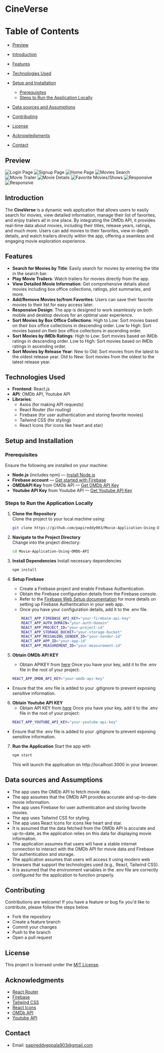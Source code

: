 # CineVerse

# Table of Contents
- [Preview](#preview)
- [Introduction](#introduction)
- [Features](#features)
- [Technologies Used](#technologies-used)
- [Setup and Installation](#setup-and-installation)
  - [Prerequisites](#prerequisites)
  - [Steps to Run the Application Locally](#steps-to-run-the-application-locally)

- [Data sources and Assumptions](#sources-and-assumptions)
- [Contributing](#contributing)
- [License](#license)  
- [Acknowledgments](#acknowledgments)
- [Contact](#contact)

## Preview
![Login Page](image.png)
![Signup Page](image-1.png)
![Home Page](image-2.png)
![Movies Search](image-8.png)
![Movie Trailer](image-9.png)
![Movie Details](image-4.png)
![Favorite Movies/Shows](image-5.png)
![Responsive](image-6.png)
![Responsive](image-7.png)



## Introduction

The **CineVerse** is a dynamic web application that allows users to easily search for movies, view detailed information, manage their list of favorites, and enjoy trailers all in one place. By integrating the OMDb API, it provides real-time data about movies, including their titles, release years, ratings, and much more. Users can add movies to their favorites, view in-depth details, and watch trailers directly within the app, offering a seamless and engaging movie exploration experience.

## Features

- **Search for Movies by Title**: Easily search for movies by entering the title in the search bar.
- **Play Movie Trailers**: Watch trailers for movies directly from the app.
- **View Detailed Movie Information**: Get comprehensive details about movies including box office collections, ratings, plot summaries, and more.
- **Add/Remove Movies to/from Favorites**: Users can save their favorite movies to their list for easy access later.
- **Responsive Design**: The app is designed to work seamlessly on both mobile and desktop devices for an optimal user experience.
- **Sort Movies by Box Office Collections**:
   High to Low: Sort movies based on their box office collections in descending order.
   Low to High: Sort movies based on their box office collections in ascending order.
- **Sort Movies by IMDb Ratings**:
   High to Low: Sort movies based on IMDb ratings in descending order.
   Low to High: Sort movies based on IMDb ratings in ascending order.
- **Sort Movies by Release Year**:
   New to Old: Sort movies from the latest to the oldest release year.
   Old to New: Sort movies from the oldest to the latest release year.

## Technologies Used

- **Frontend**: React.js
- **API**: OMDb API, Youtube API
- **Libraries**:
  - Axios (for making API requests)
  - React Router (for routing)
  - Firebase (for user authentication and storing favorite movies)
  - Tailwind CSS (for styling)
  - React Icons (for icons like heart and star)

## Setup and Installation

### Prerequisites

Ensure the following are installed on your machine:

- **Node.js** (includes npm) — [Install Node.js](https://nodejs.org/)
- **Firebase account** — [Get started with Firebase](https://firebase.google.com/)
- **OMDbAPI Key** from OMDb API — [Get OMDb API Key](https://www.omdbapi.com/apikey.aspx)
- **Youtube API Key** from Youtube API — [Get Youtube API Key](https://console.cloud.google.com/apis/credentials?inv=1&invt=Abktdw)


### Steps to Run the Application Locally

1. **Clone the Repository**  
   Clone the project to your local machine using:
   ```bash
   git clone https://github.com/papireddy903/Movie-Application-Using-OMDb-API.git
   ```
2. **Navigate to the Project Directory**  
   Change into the project directory:
   ```bash
   cd Movie-Application-Using-OMDb-API
   ```
3. **Install Dependencies**
    Install necessary dependencies
    ```bash
    npm install
    ```
4. **Setup Firebase**
    * Create a Firebase project and enable Firebase Authentication.
    * Obtain the Firebase configuration details from the Firebase console.
    * Refer to the [Firebase Web Setup documentation](https://firebase.google.com/docs/auth/web/start?hl=en&authuser=0) for more details on setting up Firebase Authentication in your web app.
    * Once you have your configuration details, add it to the .env file.

    ```bash
        REACT_APP_FIREBASE_API_KEY="your-firebase-api-key"
        REACT_APP_AUTH_DOMAIN="your-auth-domain"
        REACT_APP_PROJECT_ID="your-project-id"
        REACT_APP_STORAGE_BUCKET="your-storage-bucket"
        REACT_APP_MESSAGING_SENDER_ID="your-sender-id"
        REACT_APP_APP_ID="your-app-id"
        REACT_APP_MEASUREMENT_ID="your-measurement-id"
    ```

5. **Obtain OMDb API KEY**
    - Obtain APIKEY from [here](https://www.omdbapi.com/apikey.aspx)
    Once you have your key, add it to the .env file in the root of your project:
    ```bash
    REACT_APP_OMDB_API_KEY="your-omdb-api-key"
    ```
- Ensure that the .env file is added to your .gitignore to prevent exposing sensitive information.

6. **Obtain Youtube API KEY**
    - Obtain API KEY from [here](https://console.cloud.google.com/apis/credentials?inv=1&invt=Abktdw)
    Once you have your key, add it to the .env file in the root of your project:
    ```bash
    REACT_APP_YOUTUBE_API_KEY="your-youtube-api-key"
    ```
- Ensure that the .env file is added to your .gitignore to prevent exposing sensitive information.

7. **Run the Application**
    Start the app with 
    ```bash
    npm start
    ```
    This will launch the application on http://localhost:3000 in your browser.

## Data sources and Assumptions
   - The app uses the OMDb API to fetch movie data.
   - The app assumes that the OMDb API provides accurate and up-to-date movie information.      
   - The app uses Firebase for user authentication and storing favorite movies.
   - The app uses Tailwind CSS for styling.
   - The app uses React Icons for icons like heart and star.
   - It is assumed that the data fetched from the OMDb API is accurate and up-to-date, as the application relies on this data for displaying movie information.
   - The application assumes that users will have a stable internet connection to interact with the OMDb API for movie data and Firebase for authentication and storage.
   - The application assumes that users will access it using modern web browsers that support the technologies used (e.g., React, Tailwind CSS).
   - It is assumed that the environment variables in the .env file are correctly configured for the application to function properly.
## Contributing
Contributions are welcome! If you have a feature or bug fix you'd like to contribute, please follow the steps below.
   - Fork the repository
   - Create a feature branch
   - Commit your changes
   - Push to the branch
   - Open a pull request    

## License
   This project is licensed under the [MIT License](https://choosealicense.com/licenses/mit/).

## Acknowledgments
   - [React Router](https://reactrouter.com/)
   - [Firebase](https://firebase.google.com/)
   - [Tailwind CSS](https://tailwindcss.com/)
   - [React Icons](https://react-icons.github.io/react-icons/)
   - [OMDb API](https://www.omdbapi.com/)   
   - [Youtube API](https://developers.google.com/youtube/v3/getting-started)

## Contact         
   - Email: [papireddyeppala903@gmail.com](mailto:papireddyeppala903@gmail.com)









